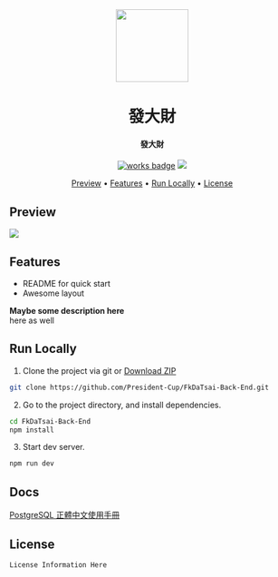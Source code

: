 <div align="center">
  
<img src="https://fakeimg.pl/128x128/" width="128" height="128">

<h1>發大財</h1>
<h4>
發大財
</h4>

[![works badge](https://cdn.jsdelivr.net/gh/nikku/works-on-my-machine@v0.2.0/badge.svg)](https://github.com/nikku/works-on-my-machine)
![](https://img.shields.io/badge/rich-true-red.svg?style=flat-square)


<p align="center">
  <a href="#Preview">Preview</a> •
  <a href="#features">Features</a> •
  <a href="#run-locally">Run Locally</a> •
  <a href="#license">License</a>
</p>
</div>

## Preview

![](https://fakeimg.pl/440x230/282828/eae0d0/?retina=1&text=Problem?)

## Features

- README for quick start
- Awesome layout

**Maybe some description here**<br>
here as well

## Run Locally

1. Clone the project via git or [Download ZIP](https://github.com/President-Cup/FkDaTsai-Back-End/archive/refs/heads/main.zip)

```bash
git clone https://github.com/President-Cup/FkDaTsai-Back-End.git
```

2. Go to the project directory, and install dependencies.

```bash
cd FkDaTsai-Back-End
npm install
```

3. Start dev server.

```bash
npm run dev
```


## Docs

[PostgreSQL 正體中文使用手冊](https://docs.postgresql.tw/)

## License

```
License Information Here
```
